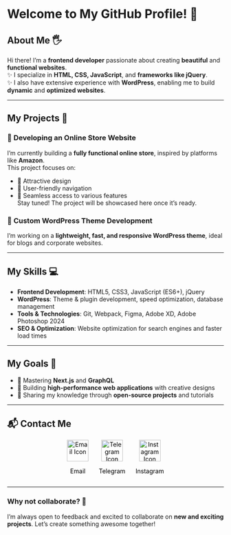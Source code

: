 # Welcome to My GitHub Profile! 👋

## About Me 🖐️
Hi there! I’m a **frontend developer** passionate about creating **beautiful** and **functional websites**.  
✨ I specialize in **HTML, CSS, JavaScript**, and **frameworks like jQuery**.  
✨ I also have extensive experience with **WordPress**, enabling me to build **dynamic** and **optimized websites**.  

---

## My Projects 🚀

### 🔧 **Developing an Online Store Website**  
I’m currently building a **fully functional online store**, inspired by platforms like **Amazon**.  
This project focuses on:  
- 📌 Attractive design  
- 📌 User-friendly navigation  
- 📌 Seamless access to various features  
Stay tuned! The project will be showcased here once it’s ready.  

### 🔧 **Custom WordPress Theme Development**  
I’m working on a **lightweight, fast, and responsive WordPress theme**, ideal for blogs and corporate websites.  

---

## My Skills 💻

- **Frontend Development**: HTML5, CSS3, JavaScript (ES6+), jQuery  
- **WordPress**: Theme & plugin development, speed optimization, database management  
- **Tools & Technologies**: Git, Webpack, Figma, Adobe XD, Adobe Photoshop 2024  
- **SEO & Optimization**: Website optimization for search engines and faster load times  

---

## My Goals 🌟

- 🚀 Mastering **Next.js** and **GraphQL**  
- 🚀 Building **high-performance web applications** with creative designs  
- 🚀 Sharing my knowledge through **open-source projects** and tutorials  

---

## 📬 Contact Me

<div align="center">
  <!-- Email Icon -->
  <a href="mailto:mehdiebrahimnataj@gmail.com" style="text-decoration: none; color: black; display: inline-block; margin-right: 20px;">
    <img src="https://img.icons8.com/?size=64&width=100&id=CXYJjRfKlwI9&format=png&color=000000" alt="Email Icon" style="width: 50px;">
    <p>Email</p>
  </a>
  
  <!-- Telegram Icon -->
  <a href="https://t.me/mehdi_1887" style="text-decoration: none; color: black; display: inline-block; margin-right: 20px;">
    <img src="https://img.icons8.com/?size=64&id=oWiuH0jFiU0R&format=png&color=000000" alt="Telegram Icon" style="width: 50px;">
    <p>Telegram</p>
  </a>

  <!-- Instagram Icon -->
  <a href="https://instagram.com/1887.mehdi" style="text-decoration: none; color: black; display: inline-block;">
    <img src="https://img.icons8.com/?size=64&id=Xy10Jcu1L2Su&format=png&color=000000" alt="Instagram Icon" style="width: 50px;">
    <p>Instagram</p>
  </a>
</div>






---

### Why not collaborate? 🤝  
I’m always open to feedback and excited to collaborate on **new and exciting projects**. Let’s create something awesome together!
